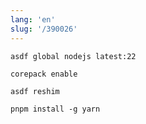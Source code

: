 ```yaml
---
lang: 'en'
slug: '/390026'
---
```


```
asdf global nodejs latest:22
```

```
corepack enable
```

```
asdf reshim
```

```
pnpm install -g yarn
```
